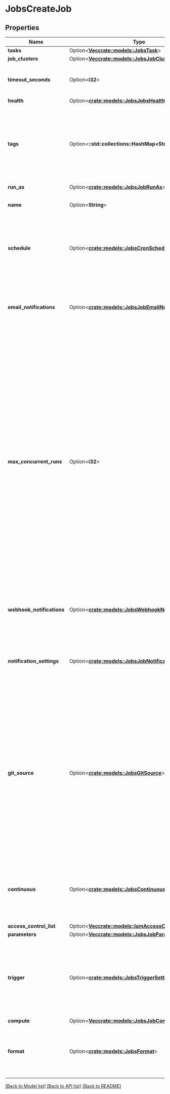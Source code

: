 # JobsCreateJob

## Properties

Name | Type | Description | Notes
------------ | ------------- | ------------- | -------------
**tasks** | Option<[**Vec<crate::models::JobsTask>**](JobsTask.md)> |  | [optional]
**job_clusters** | Option<[**Vec<crate::models::JobsJobCluster>**](JobsJobCluster.md)> |  | [optional]
**timeout_seconds** | Option<**i32**> | An optional timeout applied to each run of this job. The default behavior is to have no timeout. | [optional]
**health** | Option<[**crate::models::JobsJobsHealthRules**](JobsJobsHealthRules.md)> |  | [optional]
**tags** | Option<**::std::collections::HashMap<String, String>**> | A map of tags associated with the job. These are forwarded to the cluster as cluster tags for jobs clusters, and are subject to the same limitations as cluster tags. A maximum of 25 tags can be added to the job. | [optional][default to {}]
**run_as** | Option<[**crate::models::JobsJobRunAs**](JobsJobRunAs.md)> |  | [optional]
**name** | Option<**String**> | An optional name for the job. The maximum length is 4096 bytes in UTF-8 encoding. | [optional][default to Untitled]
**schedule** | Option<[**crate::models::JobsCronSchedule**](JobsCronSchedule.md)> | An optional periodic schedule for this job. The default behavior is that the job only runs when triggered by clicking “Run Now” in the Jobs UI or sending an API request to `runNow`. | [optional]
**email_notifications** | Option<[**crate::models::JobsJobEmailNotifications**](JobsJobEmailNotifications.md)> | An optional set of email addresses that is notified when runs of this job begin or complete as well as when this job is deleted. The default behavior is to not send any emails. | [optional]
**max_concurrent_runs** | Option<**i32**> | An optional maximum allowed number of concurrent runs of the job.  Set this value if you want to be able to execute multiple runs of the same job concurrently. This is useful for example if you trigger your job on a frequent schedule and want to allow consecutive runs to overlap with each other, or if you want to trigger multiple runs which differ by their input parameters.  This setting affects only new runs. For example, suppose the job’s concurrency is 4 and there are 4 concurrent active runs. Then setting the concurrency to 3 won’t kill any of the active runs. However, from then on, new runs are skipped unless there are fewer than 3 active runs.  This value cannot exceed 1000\\. Setting this value to 0 causes all new runs to be skipped. The default behavior is to allow only 1 concurrent run. | [optional]
**webhook_notifications** | Option<[**crate::models::JobsWebhookNotifications**](JobsWebhookNotifications.md)> | A collection of system notification IDs to notify when the run begins or completes. The default behavior is to not send any system notifications. | [optional]
**notification_settings** | Option<[**crate::models::JobsJobNotificationSettings**](JobsJobNotificationSettings.md)> | Optional notification settings that are used when sending notifications to each of the `email_notifications` and `webhook_notifications` for this job. | [optional]
**git_source** | Option<[**crate::models::JobsGitSource**](JobsGitSource.md)> | An optional specification for a remote Git repository containing the source code used by tasks. Version-controlled source code is supported by notebook, dbt, Python script, and SQL File tasks.  If `git_source` is set, these tasks retrieve the file from the remote repository by default. However, this behavior can be overridden by setting `source` to `WORKSPACE` on the task.  Note: dbt and SQL File tasks support only version-controlled sources. If dbt or SQL File tasks are used, `git_source` must be defined on the job. | [optional]
**continuous** | Option<[**crate::models::JobsContinuous**](JobsContinuous.md)> | An optional continuous property for this job. The continuous property will ensure that there is always one run executing. Only one of `schedule` and `continuous` can be used. | [optional]
**access_control_list** | Option<[**Vec<crate::models::IamAccessControlRequest>**](IamAccessControlRequest.md)> |  | [optional]
**parameters** | Option<[**Vec<crate::models::JobsJobParameterDefinition>**](JobsJobParameterDefinition.md)> |  | [optional]
**trigger** | Option<[**crate::models::JobsTriggerSettings**](JobsTriggerSettings.md)> | Trigger settings for the job. Can be used to trigger a run when new files arrive in an external location. The default behavior is that the job runs only when triggered by clicking “Run Now” in the Jobs UI or sending an API request to `runNow`. | [optional]
**compute** | Option<[**Vec<crate::models::JobsJobCompute>**](JobsJobCompute.md)> |  | [optional]
**format** | Option<[**crate::models::JobsFormat**](JobsFormat.md)> | Used to tell what is the format of the job. This field is ignored in Create/Update/Reset calls. When using the Jobs API 2.1 this value is always set to `\"MULTI_TASK\"`. | [optional]

[[Back to Model list]](../README.md#documentation-for-models) [[Back to API list]](../README.md#documentation-for-api-endpoints) [[Back to README]](../README.md)


